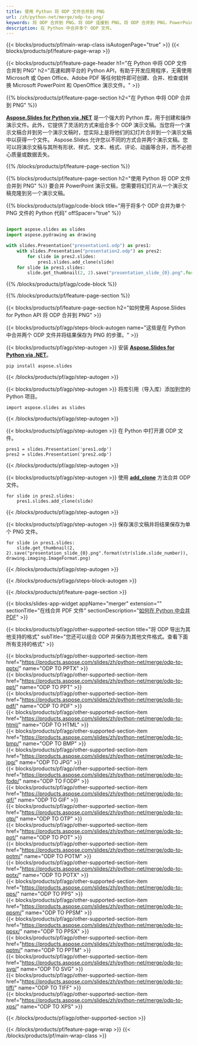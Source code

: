 ```yaml
---
title: 使用 Python 将 ODP 文件合并到 PNG
url: /zh/python-net/merge/odp-to-png/
keywords: 将 ODP 合并到 PNG，将 ODP 连接到 PNG，将 ODP 合并到 PNG，PowerPoint，演示文稿，PNG，Python，Aspose
description: 在 Python 中合并多个 ODP 文件。
---
```


{{< blocks/products/pf/main-wrap-class isAutogenPage="true" >}}
{{< blocks/products/pf/feature-page-wrap >}}

{{< blocks/products/pf/feature-page-header h1="在 Python 中将 ODP 文件合并到 PNG" h2="高速和跨平台的 Python API，有助于开发应用程序，无需使用 Microsoft 或 Open Office、Adobe PDF 等任何软件即可创建、合并、检查或转换 Microsoft PowerPoint 和 OpenOffice 演示文件。" >}}

{{% blocks/products/pf/feature-page-section h2="在 Python 中将 ODP 合并到 PNG" %}}

[**Aspose.Slides for Python via .NET**](https://products.aspose.com/slides/zh/python-net/) 是一个强大的 Python 库，用于创建和操作演示文件。此外，它提供了灵活的方式来组合多个 ODP 演示文稿。当您将一个演示文稿合并到另一个演示文稿时，您实际上是将他们的幻灯片合并到一个演示文稿中以获得一个文件。 Aspose.Slides 允许您以不同的方式合并两个演示文稿。您可以将演示文稿与其所有形状、样式、文本、格式、评论、动画等合并，而不必担心质量或数据丢失。

{{% /blocks/products/pf/feature-page-section %}}

{{% blocks/products/pf/feature-page-section  h2="使用 Python 将 ODP 文件合并到 PNG" %}}
要合并 PowerPoint 演示文稿，您需要将幻灯片从一个演示文稿克隆到另一个演示文稿。

{{% blocks/products/pf/agp/code-block title="用于将多个 ODP 合并为单个 PNG 文件的 Python 代码" offSpacer="true" %}}

```python

import aspose.slides as slides
import aspose.pydrawing as drawing

with slides.Presentation("presentation1.odp") as pres1:
    with slides.Presentation("presentation2.odp") as pres2:
        for slide in pres2.slides:
            pres1.slides.add_clone(slide)
    for slide in pres1.slides:
        slide.get_thumbnail(2, 2).save("presentation_slide_{0}.png".format(str(slide.slide_number)), drawing.imaging.ImageFormat.png)
```


{{% /blocks/products/pf/agp/code-block %}}

{{% /blocks/products/pf/feature-page-section %}}

{{< blocks/products/pf/feature-page-section  h2="如何使用 Aspose.Slides for Python API 将 ODP 合并到 PNG" >}}

{{< blocks/products/pf/agp/steps-block-autogen name="这些是在 Python 中合并两个 ODP 文件并将结果保存为 PNG 的步骤。" >}}

{{< blocks/products/pf/agp/step-autogen >}}
安装 [**Aspose.Slides for Python via .NET**](https://products.aspose.com/slides/zh/python-net/)。
```
pip install aspose.slides
```
{{< /blocks/products/pf/agp/step-autogen >}}

{{< blocks/products/pf/agp/step-autogen >}}
将库引用（导入库）添加到您的 Python 项目。
```
import aspose.slides as slides
```
{{< /blocks/products/pf/agp/step-autogen >}}

{{< blocks/products/pf/agp/step-autogen >}}
在 Python 中打开源 ODP 文件。
```
pres1 = slides.Presentation('pres1.odp')
pres2 = slides.Presentation('pres2.odp')
```
{{< /blocks/products/pf/agp/step-autogen >}}

{{< blocks/products/pf/agp/step-autogen >}}
使用 [**add_clone**](https://reference.aspose.com/slides/python-net/aspose.slides/islidecollection/#methods) 方法合并 ODP 文件。
```
for slide in pres2.slides:
    pres1.slides.add_clone(slide)
```
{{< /blocks/products/pf/agp/step-autogen >}}

{{< blocks/products/pf/agp/step-autogen >}}
保存演示文稿并将结果保存为单个 PNG 文件。
```
for slide in pres1.slides:
    slide.get_thumbnail(2, 2).save("presentation_slide_{0}.png".format(str(slide.slide_number)), drawing.imaging.ImageFormat.png)
```

{{< /blocks/products/pf/agp/step-autogen >}}

{{< /blocks/products/pf/agp/steps-block-autogen >}}

{{< /blocks/products/pf/feature-page-section >}}

{{< blocks/slides-app-widget  appName="merger" extension="" sectionTitle="在线合并 PDF 文件" sectionDescription="[如何在 Python 中合并 PDF](https://products.aspose.com/slides/zh/python-net/merge/pdf/)" >}}

{{< blocks/products/pf/agp/other-supported-section title="将 ODP 导出为其他支持的格式" subTitle="您还可以组合 ODP 并保存为其他文件格式。查看下面所有支持的格式" >}}

{{< blocks/products/pf/agp/other-supported-section-item href="https://products.aspose.com/slides/zh/python-net/merge/odp-to-pptx/" name="ODP TO PPTX" >}}  
{{< blocks/products/pf/agp/other-supported-section-item href="https://products.aspose.com/slides/zh/python-net/merge/odp-to-ppt/" name="ODP TO PPT" >}}  
{{< blocks/products/pf/agp/other-supported-section-item href="https://products.aspose.com/slides/zh/python-net/merge/odp-to-pdf/" name="ODP TO PDF" >}}  
{{< blocks/products/pf/agp/other-supported-section-item href="https://products.aspose.com/slides/zh/python-net/merge/odp-to-html/" name="ODP TO HTML" >}}  
{{< blocks/products/pf/agp/other-supported-section-item href="https://products.aspose.com/slides/zh/python-net/merge/odp-to-bmp/" name="ODP TO BMP" >}}  
{{< blocks/products/pf/agp/other-supported-section-item href="https://products.aspose.com/slides/zh/python-net/merge/odp-to-jpg/" name="ODP TO JPG" >}}  
{{< blocks/products/pf/agp/other-supported-section-item href="https://products.aspose.com/slides/zh/python-net/merge/odp-to-fodp/" name="ODP TO FODP" >}}  
{{< blocks/products/pf/agp/other-supported-section-item href="https://products.aspose.com/slides/zh/python-net/merge/odp-to-gif/" name="ODP TO GIF" >}}  
{{< blocks/products/pf/agp/other-supported-section-item href="https://products.aspose.com/slides/zh/python-net/merge/odp-to-otp/" name="ODP TO OTP" >}}  
{{< blocks/products/pf/agp/other-supported-section-item href="https://products.aspose.com/slides/zh/python-net/merge/odp-to-pot/" name="ODP TO POT" >}}  
{{< blocks/products/pf/agp/other-supported-section-item href="https://products.aspose.com/slides/zh/python-net/merge/odp-to-potm/" name="ODP TO POTM" >}}  
{{< blocks/products/pf/agp/other-supported-section-item href="https://products.aspose.com/slides/zh/python-net/merge/odp-to-potx/" name="ODP TO POTX" >}}  
{{< blocks/products/pf/agp/other-supported-section-item href="https://products.aspose.com/slides/zh/python-net/merge/odp-to-pps/" name="ODP TO PPS" >}}  
{{< blocks/products/pf/agp/other-supported-section-item href="https://products.aspose.com/slides/zh/python-net/merge/odp-to-ppsm/" name="ODP TO PPSM" >}}  
{{< blocks/products/pf/agp/other-supported-section-item href="https://products.aspose.com/slides/zh/python-net/merge/odp-to-ppsx/" name="ODP TO PPSX" >}}  
{{< blocks/products/pf/agp/other-supported-section-item href="https://products.aspose.com/slides/zh/python-net/merge/odp-to-pptm/" name="ODP TO PPTM" >}}  
{{< blocks/products/pf/agp/other-supported-section-item href="https://products.aspose.com/slides/zh/python-net/merge/odp-to-svg/" name="ODP TO SVG" >}}  
{{< blocks/products/pf/agp/other-supported-section-item href="https://products.aspose.com/slides/zh/python-net/merge/odp-to-tiff/" name="ODP TO TIFF" >}}  
{{< blocks/products/pf/agp/other-supported-section-item href="https://products.aspose.com/slides/zh/python-net/merge/odp-to-xps/" name="ODP TO XPS" >}}  


{{< /blocks/products/pf/agp/other-supported-section >}}

{{< /blocks/products/pf/feature-page-wrap >}}
{{< /blocks/products/pf/main-wrap-class >}}